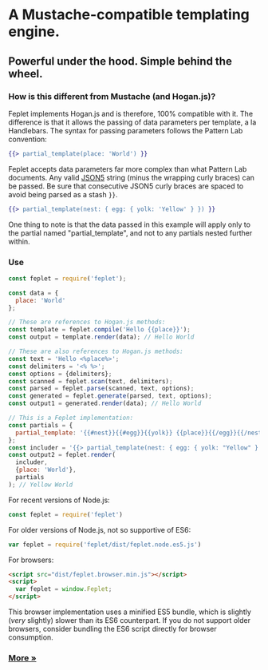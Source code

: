 # A Mustache-compatible templating engine.

## Powerful under the hood. Simple behind the wheel.

### How is this different from Mustache (and Hogan.js)?

Feplet implements Hogan.js and is therefore, 100% compatible with it. The 
difference is that it allows the passing of data parameters per template, a la 
Handlebars. The syntax for passing parameters follows the Pattern Lab 
convention:

```handlebars
{{> partial_template(place: 'World') }}
```

Feplet accepts data parameters far more complex than what Pattern Lab documents. 
Any valid <a href="http://json5.org" target="_blank">JSON5</a> string (minus the 
wrapping curly braces) can be passed. Be sure that consecutive JSON5 curly 
braces are spaced to avoid being parsed as a stash `}}`.

```handlebars
{{> partial_template(nest: { egg: { yolk: 'Yellow' } }) }}
```

One thing to note is that the data passed in this example will apply only to the 
partial named "partial\_template", and not to any partials nested further 
within.

### Use

```javascript
const feplet = require('feplet');

const data = {
  place: 'World'
};

// These are references to Hogan.js methods:
const template = feplet.compile('Hello {{place}}');
const output = template.render(data); // Hello World

// These are also references to Hogan.js methods:
const text = 'Hello <%place%>';
const delimiters = '<% %>';
const options = {delimiters};
const scanned = feplet.scan(text, delimiters);
const parsed = feplet.parse(scanned, text, options);
const generated = feplet.generate(parsed, text, options);
const output1 = generated.render(data); // Hello World

// This is a Feplet implementation:
const partials = {
  partial_template: '{{#nest}}{{#egg}}{{yolk}} {{place}}{{/egg}}{{/nest}}'
};
const includer = '{{> partial_template(nest: { egg: { yolk: "Yellow" } }) }}';
const output2 = feplet.render(
  includer,
  {place: 'World'},
  partials
); // Yellow World
```

For recent versions of Node.js:

```javascript
const feplet = require('feplet')
```

For older versions of Node.js, not so supportive of ES6:

```javascript
var feplet = require('feplet/dist/feplet.node.es5.js')
```

For browsers:

```html
<script src="dist/feplet.browser.min.js"></script>
<script>
  var feplet = window.Feplet;
</script>
```

This browser implementation uses a minified ES5 bundle, which is slightly 
(_very_ slightly) slower than its ES6 counterpart. If you do not support 
older browsers, consider bundling the ES6 script directly for browser 
consumption.

<h3><a href="https://github.com/electric-eloquence/feplet/blob/master/ABOUT.md">More &raquo;</a></h3>
